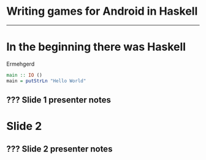 # Writing games for Android in Haskell

---
# In the beginning there was Haskell

Ermehgerd

```Haskell
main :: IO ()
main = putStrLn "Hello World"
```

???
Slide 1 presenter notes
---
# Slide 2
???
Slide 2 presenter notes
---